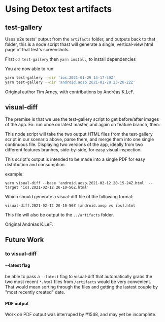 # Using Detox test artifacts

## test-gallery

Uses e2e tests' output from the `artifacts` folder, and outputs back to that folder, this is a node script thast will generate a single, vertical-view html page of that test's screenshots.

First `cd test-gallery`
then `yarn install`, to install dependencies

You are now able to run:

```bash
yarn test-gallery --dir 'ios.2021-01-29 14-17-59Z'
yarn test-gallery --dir 'android.aosp.2021-01-28 23-28-22Z'
```

Original author Tim Arney, with contributions by Andréas K.LeF.

## visual-diff

The premise is that we use the test-gallery script to get before/after images of the app. Ex: run once on latest master, and again on feature branch, then:

This node script will take the two output HTML files from the test-gallery script in our scenario above, parse them, and merge them into one single continuous file. Displaying two versions of the app, ideally from two different features branhes, side-by-side, for easy visual inspection.

This script's output is intended to be made into a single PDF for easy distribution and consumption.

example:

`yarn visual-diff --base 'android.aosp.2021-02-12 20-15-24Z.html' --target 'ios.2021-02-12 20-10-56Z.html'`

Which should generate a visual-diff file of the following format:

`visual-diff.2021-02-12 20-10-56Z [android.aosp vs ios].html`

This file will also be output to the `../artifacts` folder.

Original Andréas K.LeF.

## Future Work

### to visual-diff

#### --latest flag

be able to pass a `--latest` flag to visual-diff that automatically grabs the two most recent  `*.html` files from `/artifacts` would be very convenient. That would mean sorting through the files and getting the lastest couple by "most recently created" date.

#### PDF output

Work on PDF output was interruped by #1548, and may yet be incomplete.
